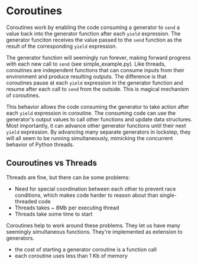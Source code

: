 # Coroutines

Coroutines work by enabling the code consuming a generator to `send` a value 
back into the generator function after each `yield` expression. The generator 
funciton receives the value passed to the `send` function as the result of the 
corresponding `yield` expression.

The generator function will seemingly run forever, making forward progress with 
each new call to `send` (see simple_example.py). Like threads, coroutines are independent 
functions that can consume inputs from their environment and produce resulting outputs. The 
difference is that coroutines pause at each `yield` expression in the generator 
function and resume after each call to `send` from the outside. This is magical mechanism of coroutines.

This behavior allows the code consuming the generator to take action after each `yield` 
expression in coroutine. The consuming code can use the generator's output values 
to call other functions and update data structures. Most importantly, it can advance 
other generator functions until their next `yield` expression. By advancing many 
separate generators in lockstep, they will all seem to be running simultaneously, 
mimicking the concurrent behavior of Python threads.

## Couroutines vs Threads

Threads are fine, but there can be some problems:

- Need for special coordination between each other to prevent race conditions, which 
  makes code harder to reason about than single-threaded code
- Threads takes ~ 8Mb per executing thread
- Threads take some time to start

Coroutines help to work around these problems. They let us have many seemingly 
simultaneous functions. They're implemented as extension to generators.

- the cost of starting a generator coroutine is a function call
- each coroutine uses less than 1 Kb of memory
